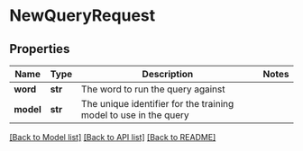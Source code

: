 # NewQueryRequest

## Properties
Name | Type | Description | Notes
------------ | ------------- | ------------- | -------------
**word** | **str** | The word to run the query against | 
**model** | **str** | The unique identifier for the training model to use in the query | 

[[Back to Model list]](../README.md#documentation-for-models) [[Back to API list]](../README.md#documentation-for-api-endpoints) [[Back to README]](../README.md)


